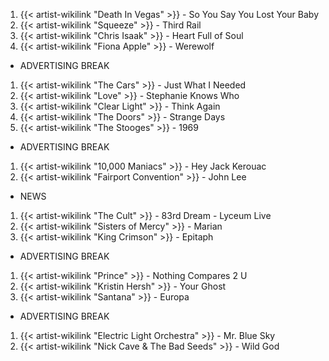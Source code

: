 1. {{< artist-wikilink "Death In Vegas" >}} - So You Say You Lost Your Baby
2. {{< artist-wikilink "Squeeze" >}} - Third Rail
3. {{< artist-wikilink "Chris Isaak" >}} - Heart Full of Soul
4. {{< artist-wikilink "Fiona Apple" >}} - Werewolf

- ADVERTISING BREAK

1. {{< artist-wikilink "The Cars" >}} - Just What I Needed
2. {{< artist-wikilink "Love" >}} - Stephanie Knows Who 
3. {{< artist-wikilink "Clear Light" >}} - Think Again
4. {{< artist-wikilink "The Doors" >}} - Strange Days
5. {{< artist-wikilink "The Stooges" >}} - 1969

- ADVERTISING BREAK

1. {{< artist-wikilink "10,000 Maniacs" >}} - Hey Jack Kerouac
2. {{< artist-wikilink "Fairport Convention" >}} - John Lee 

- NEWS

1. {{< artist-wikilink "The Cult" >}} - 83rd Dream - Lyceum Live
2. {{< artist-wikilink "Sisters of Mercy" >}} - Marian
3. {{< artist-wikilink "King Crimson" >}} - Epitaph 

- ADVERTISING BREAK

1. {{< artist-wikilink "Prince" >}} - Nothing Compares 2 U
2. {{< artist-wikilink "Kristin Hersh" >}} - Your Ghost
3. {{< artist-wikilink "Santana" >}} - Europa

- ADVERTISING BREAK

1. {{< artist-wikilink "Electric Light Orchestra" >}} - Mr. Blue Sky
2. {{< artist-wikilink "Nick Cave & The Bad Seeds" >}} - Wild God
